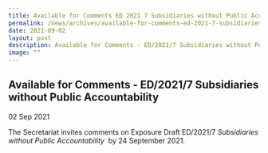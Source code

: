 ```yaml
---
title: Available for Comments ED 2021 7 Subsidiaries without Public Accountability
permalink: /news/archives/available-for-comments-ed-2021-7-subsidiaries-without-public-accountability/
date: 2021-09-02
layout: post
description: Available for Comments - ED/2021/7 Subsidiaries without Public Accountability
image: ""
---
```

Available for Comments - ED/2021/7 Subsidiaries without Public Accountability
-----------------------------------------------------------------------------

02 Sep 2021

The Secretariat invites comments on Exposure Draft ED/2021/7 _Subsidiaries without Public Accountability_  by 24 September 2021.